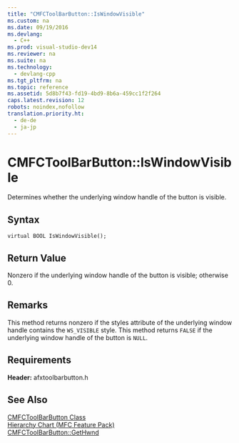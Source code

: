```yaml
---
title: "CMFCToolBarButton::IsWindowVisible"
ms.custom: na
ms.date: 09/19/2016
ms.devlang: 
  - C++
ms.prod: visual-studio-dev14
ms.reviewer: na
ms.suite: na
ms.technology: 
  - devlang-cpp
ms.tgt_pltfrm: na
ms.topic: reference
ms.assetid: 5d8b7f43-fd19-4bd9-8b6a-459cc1f2f264
caps.latest.revision: 12
robots: noindex,nofollow
translation.priority.ht: 
  - de-de
  - ja-jp
---
```

# CMFCToolBarButton::IsWindowVisible
Determines whether the underlying window handle of the button is visible.  
  
## Syntax  
  
```  
virtual BOOL IsWindowVisible();  
```  
  
## Return Value  
 Nonzero if the underlying window handle of the button is visible; otherwise 0.  
  
## Remarks  
 This method returns nonzero if the styles attribute of the underlying window handle contains the `WS_VISIBLE` style. This method returns `FALSE` if the underlying window handle of the button is `NULL`.  
  
## Requirements  
 **Header:** afxtoolbarbutton.h  
  
## See Also  
 [CMFCToolBarButton Class](../vs140/CMFCToolBarButton-Class.md)   
 [Hierarchy Chart (MFC Feature Pack)](../vs140/Hierarchy-Chart.md)   
 [CMFCToolBarButton::GetHwnd](../vs140/CMFCToolBarButton--GetHwnd.md)